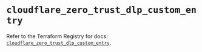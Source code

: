 # `cloudflare_zero_trust_dlp_custom_entry`

Refer to the Terraform Registry for docs: [`cloudflare_zero_trust_dlp_custom_entry`](https://registry.terraform.io/providers/cloudflare/cloudflare/5.9.0/docs/resources/zero_trust_dlp_custom_entry).
